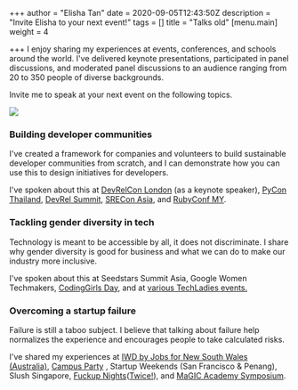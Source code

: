 +++
author = "Elisha Tan"
date = 2020-09-05T12:43:50Z
description = "Invite Elisha to your next event!"
tags = []
title = "Talks old"
[menu.main]
weight = 4

+++
I enjoy sharing my experiences at events, conferences, and schools around the world. I've delivered keynote presentations, participated in panel discussions, and moderated panel discussions to an audience ranging from 20 to 350 people of diverse backgrounds. 

Invite me to speak at your next event on the following topics.

![](/uploads/speaking.jpeg)

### Building developer communities

I've created a framework for companies and volunteers to build sustainable developer communities from scratch, and I can demonstrate how you can use this to design initiatives for developers.

I've spoken about this at [DevRelCon London](https://www.youtube.com/watch?v=kO66Y-501dc) (as a keynote speaker), [PyCon Thailand](https://www.youtube.com/watch?v=zLwGJ3GyBxI), [DevRel Summit](https://youtu.be/qgUd_S3jFn0?t=9524), [SRECon Asia](https://www.youtube.com/watch?v=wWnKqDl9Gcg), and [RubyConf MY](https://www.youtube.com/watch?v=GxSb7LLEgNY).

### Tackling gender diversity in tech

Technology is meant to be accessible by all, it does not discriminate. I share why gender diversity is good for business and what we can do to make our industry more inclusive.

I've spoken about this at Seedstars Summit Asia, Google Women Techmakers, [CodingGirls Day](https://www.youtube.com/watch?v=isA6D9m7FpQ), and at [various TechLadies events.](https://engineers.sg/organization/techladies)

### Overcoming a startup failure

Failure is still a taboo subject. I believe that talking about failure help normalizes the experience and encourages people to take calculated risks.

I've shared my experiences at [IWD by Jobs for New South Wales (Australia)](https://www.youtube.com/watch?v=iZVAFrBzWKI&t=769s), [Campus Party](https://www.youtube.com/watch?v=fHzXTVrGxj8) , Startup Weekends (San Francisco & Penang), Slush Singapore, [Fuckup Nights](https://www.youtube.com/watch?v=E0CqGniuW2E)([Twice!](https://www.youtube.com/watch?v=KsX4WRxJWJg)), and [MaGIC Academy Symposium](https://www.facebook.com/elishatan/posts/10155565809037597).